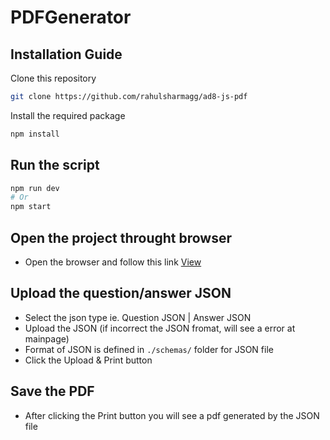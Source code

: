 # PDFGenerator

## Installation Guide

Clone this repository

```bash
git clone https://github.com/rahulsharmagg/ad8-js-pdf
```

Install the required package

```bash
npm install
```

## Run the script

```bash
npm run dev
# Or
npm start
```

## Open the project throught browser

- Open the browser and follow this link [View](http://localhost:3000/)

## Upload the question/answer JSON

- Select the json type ie. Question JSON | Answer JSON
- Upload the JSON \(if incorrect the JSON fromat, will see a error at mainpage\)
- Format of JSON is defined in `./schemas/` folder for JSON file
- Click the Upload & Print button 

## Save the PDF
- After clicking the Print button you will see a pdf generated by the JSON file
